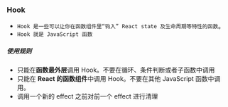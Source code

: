 ### Hook

- `Hook 是一些可以让你在函数组件里“钩入” React state 及生命周期等特性的函数`。
- `Hook 就是 JavaScript 函数`

##### 使用规则

- 只能在**函数最外层**调用 Hook。不要在循环、条件判断或者子函数中调用
- 只能在 **React 的函数组件**中调用 Hook。不要在其他 JavaScript 函数中调用。
- 调用一个新的 effect 之前对前一个 effect 进行清理

